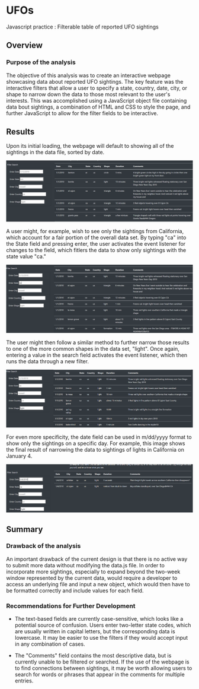 # UFOs
Javascript practice : Filterable table of reported UFO sightings

## Overview
### Purpose of the analysis
The objective of this analysis was to create an interactive webpage showcasing data about reported UFO sightings. The key feature was the interactive filters that allow a user to specify a state, country, date, city, or shape to narrow down the data to those most relevant to the user's interests. This was accomplished using a JavaScript object file containing data bout sightings, a combination of HTML and CSS to style the page, and further JavaScript to allow for the filter fields to be interactive.

## Results
Upon its initial loading, the webpage will default to showing all of the sightings in the data file, sorted by date. 

![Unfiltered search results](examples/unfiltered_search.png)

A user might, for example, wish to see only the sightings from California, which account for a fair portion of the overall data set. By typing "ca" into the State field and pressing enter, the user activates the event listener for changes to the field, which fitlers the data to show only sightings with the state value "ca."

![State filter](examples/state_filter.png)

The user might then follow a similar method to further narrow those results to one of the more common shapes in the data set, "light". Once again, entering a value in the search field activates the event listener, which then runs the data through a new filter.

![State and shape filters](examples/state_and_shape.png)

For even more specificity, the date field can be used in m/dd/yyyy format to show only the sightings on a specific day. For example, this image shows the final result of narrowing the data to sightings of lights in California on January 4.

![State, shape, and date filters](examples/state_shape_date.png)

## Summary
### Drawback of the analysis
An important drawback of the current design is that there is no active way to submit more data without modifying the data.js file. In order to incorporate more sightings, especially to expand beyond the two-week window represented by the current data, would require a developer to access an underlying file and input a new object, which would then have to be formatted correctly and include values for each field.

### Recommendations for Further Development
- The text-based fields are currently case-sensitive, which looks like a potential source of confusion. Users enter two-letter state codes, which are usually written in capital letters, but the corresponding data is lowercase. It may be easier to use the filters if they would accept input in any combination of cases. 

- The "Comments" field contains the most descriptive data, but is currently unable to be filtered or searched. If the use of the webpage is to find connections between sightings, it may be worth allowing users to search for words or phrases that appear in the comments for multiple entries.